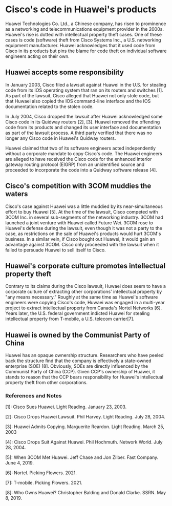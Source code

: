 # Cisco's code in Huawei's products

Huawei Technologies Co. Ltd., a Chinese company, has risen to prominence as a networking and telecommunications equipment provider in the 2000s.
Huawei's rise is dotted with intellectual property theft cases.
One of these cases is code (software) theft from Cisco Systems Inc., a U.S. networking equipment manufacturer.
Huawei acknowledges that it used code from Cisco in its products but pins the blame for code theft on individual software engineers acting on their own.

## Huawei accepts some responsibility
In January 2003, Cisco filed a lawsuit against Huawei in the U.S. for stealing code from its IOS operating system that ran on its routers and switches \[1\].
As part of the lawsuit, Cisco alleged that Huawei not only stole code, but that Huwaei also copied the IOS command-line interface and the IOS documentation related to the stolen code.

In July 2004, Cisco dropped the lawsuit after Huawei acknowledged some Cisco code in its Quidway routers \[2\], \[3\].
Huawei removed the offending code from its products and changed its user interface and documentation as part of the lawsuit process.
A third party verified that there was no longer any Cisco code in Huawei's Quidway routers.

Huawei claimed that two of its software engineers acted independently without a corporate mandate to copy Cisco's code. 
The Huawei engineers are alleged to have received the Cisco code for the enhanced interior gateway routing protocol (EIGRP) from an unidentified source and proceeded to incorporate the code into a Quidway software release \[4\].

## Cisco's competition with 3COM muddies the waters
Cisco's case against Huawei was a little muddied by its near-simultaneous effort to buy Huawei \[5\]. 
At the time of the lawsuit, Cisco competed with 3COM Inc. in several sub-segments of the networking industry.
3COM had launched a joint venture with Huawei called Future Wei.
3COM rose to Huawei's defense during the lawsuit, even though it was not a party to the case, as restrictions on the sale of Huawei's products would hurt 3COM's business.
In a similar vein, if Cisco bought out Huawei, it would gain an advantage against 3COM.
Cisco only proceeded with the lawsuit when it failed to persuade Huawei to sell itself to Cisco.

## Huawei's corporate culture promotes intellectual property theft
Contrary to its claims during the Cisco lawsuit, Huwaei does seem to have a corporate culture of extracting other corporations' intellectual property by "any means necessary."
Roughly at the same time as Huawei's software engineers were copying Cisco's code, Huwaei was engaged in a multi-year project to extract intellectual property from Canada's Nortel Networks \[6\].
Years later, the U.S. federal government indicted Huawei for stealing intellectual property from T-mobile, a U.S. telecom carrier\[7\].

## Huawei is owned by the Communist Party of China
Huawei has an opaque ownership structure. 
Researchers who have peeled back the structure find that the company is effectively a state-owned enterprise (SOE) \[8\].
Obviously, SOEs are directly influenced by the Communist Party of China (CCP).
Given CCP's ownership of Huawei, it stands to reason that the CCP bears responsibility for Huawei's intellectual property theft from other corporations.

### References and Notes
\[1\]: Cisco Sues Huawei. Light Reading. January 23, 2003.

\[2\]: Cisco Drops Huawei Lawsuit. Phil Harvey. Light Reading. July 28, 2004.

\[3\]: Huawei Admits Copying. Marguerite Reardon. Light Reading. March 25, 2003

\[4\]: Cisco Drops Suit Against Huawei. Phil Hochmuth. Network World. July 28, 2004.

\[5\]: When 3COM Met Huawei. Jeff Chase and Jon Zilber. Fast Company. June 4, 2019.

\[6\]: Nortel. Picking Flowers. 2021.

\[7\]: T-mobile. Picking Flowers. 2021.

\[8\]: Who Owns Huawei? Christopher Balding and Donald Clarke. SSRN. May 8, 2019.